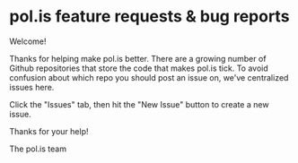 # pol.is feature requests & bug reports

Welcome! 

Thanks for helping make pol.is better. There are a growing number of Github repositories that store the code that makes pol.is tick. To avoid confusion about which repo you should post an issue on, we've centralized issues here.

Click the "Issues" tab, then hit the "New Issue" button to create a new issue.

Thanks for your help!

The pol.is team
  
